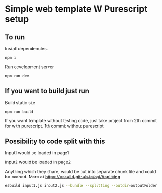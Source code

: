 # Simple web template W Purescript setup

## To run

Install dependencies.
```bash
npm i 
```
Run development server
```bash
npm run dev
```

## If you want to build just run 
Build static site
```bash
npm run build
```


If you want template without testing code, just take project from 2th commit for with purescript.
1th commit without purescript


## Possibility to code split with this
Input1 would be loaded in page1

Input2 would be loaded in page2

Anything which they share, would be put into separate chunk file and could be cached. 
More at https://esbuild.github.io/api/#splitting

``` bash
esbuild input1.js input2.js --bundle --splitting --outdir=outputFolder --format=esm
```
